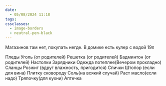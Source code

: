 ```yaml
---
date:
  - 05/08/2024 11:18
tags: 
cssclasses:
  - image-borders
  - neutral-pen-black
---
```

Магазинов там нет, покупать негде.  В домике есть кулер с водой 19л

Пледы 
Уголь (от родителей)
Решетка (от родителей)
Бадминтон (от родителей)
Настолки
Зарядники
Одежда потеплее(Вечером прохладно)
Сланцы
Розжиг (вдруг влажность, пригодится)
Спички
Штопор (если для вина)
Плитку 
сковороду
Соль(на всякий случай)
Раст масло(если надо)
Тряпочку(для кухни)
Аптечка